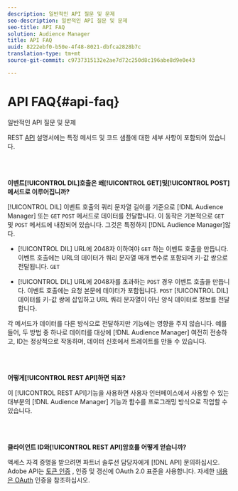 ```yaml
---
description: 일반적인 API 질문 및 문제
seo-description: 일반적인 API 질문 및 문제
seo-title: API FAQ
solution: Audience Manager
title: API FAQ
uuid: 8222ebf0-b50e-4f48-8021-dbfca2828b7c
translation-type: tm+mt
source-git-commit: c9737315132e2ae7d72c250d8c196abe8d9e0e43

---
```



# API FAQ{#api-faq}

일반적인 API 질문 및 문제

<!-- 

faq_api.xml

 -->

REST [API](../api/rest-api-main/rest-api-main.md) 설명서에는 특정 메서드 및 코드 샘플에 대한 세부 사항이 포함되어 있습니다.

<br> 

**이벤트[!UICONTROL DIL]호출은 왜[!UICONTROL GET]및[!UICONTROL POST]메서드로 이루어집니까?**

[!UICONTROL DIL] 이벤트 호출의 쿼리 문자열 길이를 기준으로 [!DNL Audience Manager] 또는 `GET` `POST` 메서드로 데이터를 전달합니다. 이 동작은 기본적으로 `GET` 및 `POST` 메서드에 내장되어 있습니다. 그것은 특정하지 [!DNL Audience Manager]않다.

* [!UICONTROL DIL] URL에 2048자 이하여야 `GET` 하는 이벤트 호출을 만듭니다. 이벤트 호출에는 URL의 데이터가 쿼리 문자열 매개 변수로 포함되며 키-값 쌍으로 전달됩니다. `GET`

* [!UICONTROL DIL] URL에 2048자를 초과하는 `POST` 경우 이벤트 호출을 만듭니다. 이벤트 호출에는 요청 본문에 데이터가 포함됩니다. `POST` [!UICONTROL DIL] 데이터를 키-값 쌍에 삽입하고 URL 쿼리 문자열이 아닌 양식 데이터로 정보를 전달합니다.

각 메서드가 데이터를 다른 방식으로 전달하지만 기능에는 영향을 주지 않습니다. 예를 들어, 두 방법 중 하나로 데이터를 대상에 [!DNL Audience Manager] 여전히 전송하고, ID는 정상적으로 작동하며, 데이터 신호에서 트레이트를 만들 수 있습니다.

<br> 

**어떻게[!UICONTROL REST API]하면 되죠?**

이 [!UICONTROL REST API]기능을 사용하면 사용자 인터페이스에서 사용할 수 있는 대부분의 [!DNL Audience Manager] 기능과 함수를 프로그래밍 방식으로 작업할 수 있습니다.

<br> 

**클라이언트 ID와[!UICONTROL REST API]암호를 어떻게 얻습니까?**

액세스 자격 증명을 받으려면 파트너 솔루션 담당자에게 [!DNL API] 문의하십시오. Adobe API는 [토큰 인증](https://oauth.net/2/) , 인증 및 갱신에 OAuth 2.0 표준을 사용합니다. 자세한 [내용은 OAuth](../api/rest-api-main/aam-api-getting-started.md#oauth) 인증을 참조하십시오.
